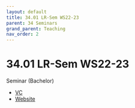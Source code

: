 ```yaml
---
layout: default
title: 34.01 LR-Sem WS22-23
parent: 34 Seminars
grand_parent: Teaching
nav_order: 2
---
```


# 34.01 LR-Sem WS22-23

Seminar (Bachelor)

- [VC](https://vc.uni-bamberg.de/course/view.php?id=58270)
- [Website](https://www.uni-bamberg.de/digital-work/studium/bachelor/seminar-digital-work/)
